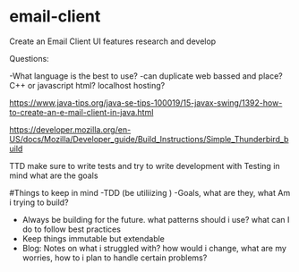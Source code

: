 # email-client

Create an Email Client 
UI features 
research and develop 

Questions:

-What language is the best to use? 
-can duplicate web bassed and place?
C++ or javascript html? 
localhost hosting? 


https://www.java-tips.org/java-se-tips-100019/15-javax-swing/1392-how-to-create-an-e-mail-client-in-java.html

https://developer.mozilla.org/en-US/docs/Mozilla/Developer_guide/Build_Instructions/Simple_Thunderbird_build


TTD make sure to write tests and try to write development with Testing in mind 
what are the goals

#Things to keep in mind 
-TDD (be utiliizing )
-Goals, what are they, what Am i trying to build?
- Always be building for the future. what patterns should i use? what can I do to follow best practices 
- Keep things immutable but extendable 
- Blog: Notes on what i struggled with? how would i change, what are my worries, how to i plan to handle certain problems? 
